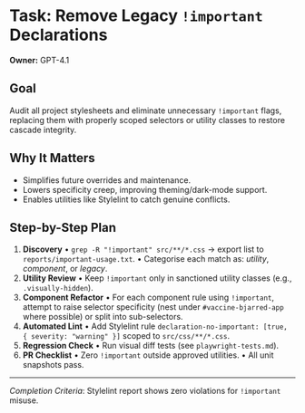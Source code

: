 # Task: Remove Legacy `!important` Declarations

**Owner:** GPT-4.1

## Goal
Audit all project stylesheets and eliminate unnecessary `!important` flags, replacing them with properly scoped selectors or utility classes to restore cascade integrity.

## Why It Matters
* Simplifies future overrides and maintenance.
* Lowers specificity creep, improving theming/dark-mode support.
* Enables utilities like Stylelint to catch genuine conflicts.

## Step-by-Step Plan
1. **Discovery**
   • `grep -R "!important" src/**/*.css` → export list to `reports/important-usage.txt`.
   • Categorise each match as: _utility_, _component_, or _legacy_.
2. **Utility Review**
   • Keep `!important` only in sanctioned utility classes (e.g., `.visually-hidden`).
3. **Component Refactor**
   • For each component rule using `!important`, attempt to raise selector specificity (nest under `#vaccine-bjarred-app` where possible) or split into sub-selectors.
4. **Automated Lint**
   • Add Stylelint rule `declaration-no-important: [true, { severity: "warning" }]` scoped to `src/css/**/*.css`.
5. **Regression Check**
   • Run visual diff tests (see `playwright-tests.md`).
6. **PR Checklist**
   • Zero `!important` outside approved utilities.
   • All unit snapshots pass.

---
*Completion Criteria*: Stylelint report shows zero violations for `!important` misuse.